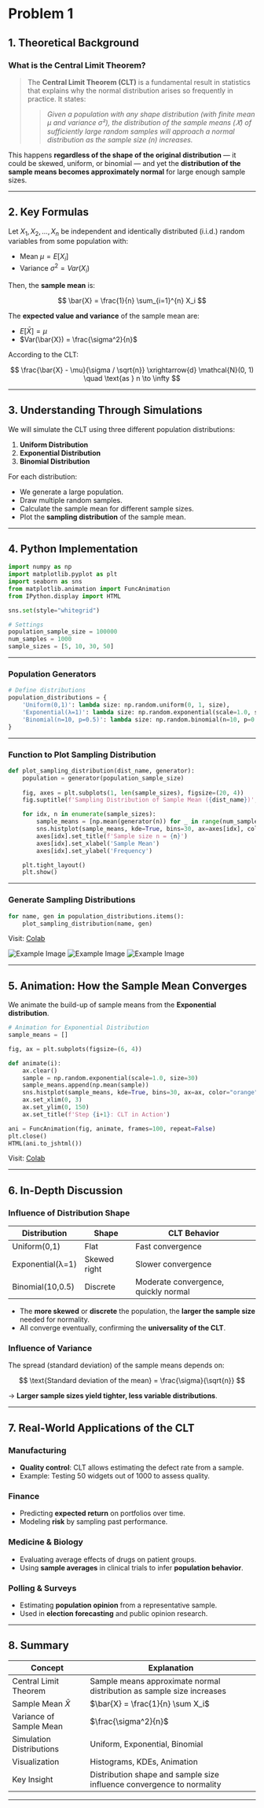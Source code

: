 # Problem 1
## 1. Theoretical Background

### What is the Central Limit Theorem?

> The **Central Limit Theorem (CLT)** is a fundamental result in statistics that explains why the normal distribution arises so frequently in practice. It states:
>
> > *Given a population with any shape distribution (with finite mean μ and variance σ²), the distribution of the sample means (𝑋̄) of sufficiently large random samples will approach a normal distribution as the sample size (n) increases.*

This happens **regardless of the shape of the original distribution** — it could be skewed, uniform, or binomial — and yet the **distribution of the sample means becomes approximately normal** for large enough sample sizes.

---

## 2. Key Formulas

Let $X_1, X_2, \dots, X_n$ be independent and identically distributed (i.i.d.) random variables from some population with:

* Mean $\mu = E[X_i]$
* Variance $\sigma^2 = Var(X_i)$

Then, the **sample mean** is:

$$
\bar{X} = \frac{1}{n} \sum_{i=1}^{n} X_i
$$

The **expected value and variance** of the sample mean are:

* $E[\bar{X}] = \mu$
* $Var(\bar{X}) = \frac{\sigma^2}{n}$

According to the CLT:

$$
\frac{\bar{X} - \mu}{\sigma / \sqrt{n}} \xrightarrow{d} \mathcal{N}(0, 1) \quad \text{as } n \to \infty
$$

---

## 3. Understanding Through Simulations

We will simulate the CLT using three different population distributions:

1. **Uniform Distribution**
2. **Exponential Distribution**
3. **Binomial Distribution**

For each distribution:

* We generate a large population.
* Draw multiple random samples.
* Calculate the sample mean for different sample sizes.
* Plot the **sampling distribution** of the sample mean.

---

## 4. Python Implementation

```python
import numpy as np
import matplotlib.pyplot as plt
import seaborn as sns
from matplotlib.animation import FuncAnimation
from IPython.display import HTML

sns.set(style="whitegrid")

# Settings
population_sample_size = 100000
num_samples = 1000
sample_sizes = [5, 10, 30, 50]
```

---

### Population Generators

```python
# Define distributions
population_distributions = {
    'Uniform(0,1)': lambda size: np.random.uniform(0, 1, size),
    'Exponential(λ=1)': lambda size: np.random.exponential(scale=1.0, size=size),
    'Binomial(n=10, p=0.5)': lambda size: np.random.binomial(n=10, p=0.5, size=size)
}
```

---

### Function to Plot Sampling Distribution

```python
def plot_sampling_distribution(dist_name, generator):
    population = generator(population_sample_size)
    
    fig, axes = plt.subplots(1, len(sample_sizes), figsize=(20, 4))
    fig.suptitle(f'Sampling Distribution of Sample Mean ({dist_name})', fontsize=16)

    for idx, n in enumerate(sample_sizes):
        sample_means = [np.mean(generator(n)) for _ in range(num_samples)]
        sns.histplot(sample_means, kde=True, bins=30, ax=axes[idx], color="skyblue")
        axes[idx].set_title(f'Sample size n = {n}')
        axes[idx].set_xlabel('Sample Mean')
        axes[idx].set_ylabel('Frequency')

    plt.tight_layout()
    plt.show()
```

---

### Generate Sampling Distributions

```python
for name, gen in population_distributions.items():
    plot_sampling_distribution(name, gen)
```
Visit: [Colab](https://colab.research.google.com/drive/1o0TQMxKll0IjxXCilOuSTzD5PICTyxrn#scrollTo=_Oklt7YVDRqV)

![Example Image](https://github.com/tugcecicekli/solutions_repo/blob/main/docs/1%20Physics/6%20Statistics/Unknown-611.png?raw=true)
![Example Image](https://github.com/tugcecicekli/solutions_repo/blob/main/docs/1%20Physics/6%20Statistics/Unknown-612.png?raw=true)
![Example Image](https://github.com/tugcecicekli/solutions_repo/blob/main/docs/1%20Physics/6%20Statistics/Unknown-613.png?raw=true)

---

## 5. Animation: How the Sample Mean Converges

We animate the build-up of sample means from the **Exponential distribution**.

```python
# Animation for Exponential Distribution
sample_means = []

fig, ax = plt.subplots(figsize=(6, 4))

def animate(i):
    ax.clear()
    sample = np.random.exponential(scale=1.0, size=30)
    sample_means.append(np.mean(sample))
    sns.histplot(sample_means, kde=True, bins=30, ax=ax, color="orange")
    ax.set_xlim(0, 3)
    ax.set_ylim(0, 150)
    ax.set_title(f'Step {i+1}: CLT in Action')

ani = FuncAnimation(fig, animate, frames=100, repeat=False)
plt.close()
HTML(ani.to_jshtml())
```
Visit: [Colab](https://colab.research.google.com/drive/1o0TQMxKll0IjxXCilOuSTzD5PICTyxrn#scrollTo=_Oklt7YVDRqV)


---

## 6. In-Depth Discussion

### Influence of Distribution Shape

| Distribution     | Shape        | CLT Behavior                         |
| ---------------- | ------------ | ------------------------------------ |
| Uniform(0,1)     | Flat         | Fast convergence                     |
| Exponential(λ=1) | Skewed right | Slower convergence                   |
| Binomial(10,0.5) | Discrete     | Moderate convergence, quickly normal |

* The **more skewed** or **discrete** the population, the **larger the sample size** needed for normality.
* All converge eventually, confirming the **universality of the CLT**.

### Influence of Variance

The spread (standard deviation) of the sample means depends on:

$$
\text{Standard deviation of the mean} = \frac{\sigma}{\sqrt{n}}
$$

→ **Larger sample sizes yield tighter, less variable distributions**.

---

## 7. Real-World Applications of the CLT

### Manufacturing

* **Quality control**: CLT allows estimating the defect rate from a sample.
* Example: Testing 50 widgets out of 1000 to assess quality.

### Finance

* Predicting **expected return** on portfolios over time.
* Modeling **risk** by sampling past performance.

### Medicine & Biology

* Evaluating average effects of drugs on patient groups.
* Using **sample averages** in clinical trials to infer **population behavior**.

### Polling & Surveys

* Estimating **population opinion** from a representative sample.
* Used in **election forecasting** and public opinion research.

---

## 8. Summary

| Concept                  | Explanation                                                           |
| ------------------------ | --------------------------------------------------------------------- |
| Central Limit Theorem    | Sample means approximate normal distribution as sample size increases |
| Sample Mean $\bar{X}$    | $\bar{X} = \frac{1}{n} \sum X_i$                                      |
| Variance of Sample Mean  | $\frac{\sigma^2}{n}$                                                  |
| Simulation Distributions | Uniform, Exponential, Binomial                                        |
| Visualization            | Histograms, KDEs, Animation                                           |
| Key Insight              | Distribution shape and sample size influence convergence to normality |

---


